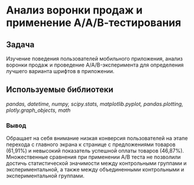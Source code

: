 # Анализ воронки продаж и применение А/А/В-тестирования

## Задача
Изучение поведения пользователей мобильного приложения, анализ воронки продаж и проведение A/A/B-эксперимента для определения лучшего варианта шрифтов в приложении.

## Используемые библиотеки
_pandas, datetime, numpy, scipy.stats, matplotlib.pyplot, pandas.plotting, plotly.graph_objects, math_

### Вывод
Обращает на себя внимание низкая конверсия пользователей на этапе перехода с главного экрана к странице с предложениями товаров (61,91%) и невысокий показатель успешной оплаты товаров (46,87%). Множественные сравнения при применении А/В теста не позволили достичь статистической значимости между контрольными группами и экспериментальной, а также между объединенными контрольными и экспериментальной группами.
